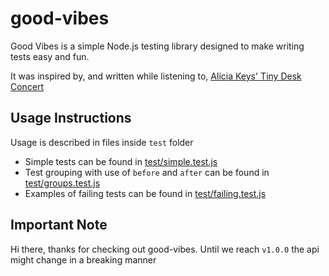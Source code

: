 # good-vibes

Good Vibes is a simple Node.js testing library designed to make writing tests easy and fun.

It was inspired by, and written while listening to, [Alicia Keys' Tiny Desk Concert](https://www.youtube.com/watch?v=uwUt1fVLb3E)

## Usage Instructions

Usage is described in files inside `test` folder

- Simple tests can be found in [test/simple.test.js](./test/simple.test.js)
- Test grouping with use of `before` and `after` can be found in [test/groups.test.js](./test/groups.test.js)
- Examples of failing tests can be found in [test/failing.test.js](./test/failing.test.js)

## Important Note

Hi there, thanks for checking out good-vibes. Until we reach `v1.0.0` the api might change in a breaking manner
